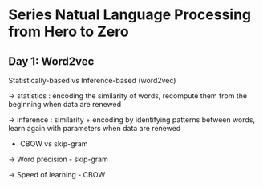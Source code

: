 # Series Natual Language Processing from Hero to Zero

## Day 1: Word2vec

Statistically-based vs Inference-based (word2vec) 

-> statistics : encoding the similarity of words, 
recompute them from the beginning when data are renewed

-> inference : similarity + encoding by identifying patterns between words, 
learn again with parameters when data are renewed 

- CBOW vs skip-gram

-> Word precision - skip-gram

-> Speed of learning - CBOW